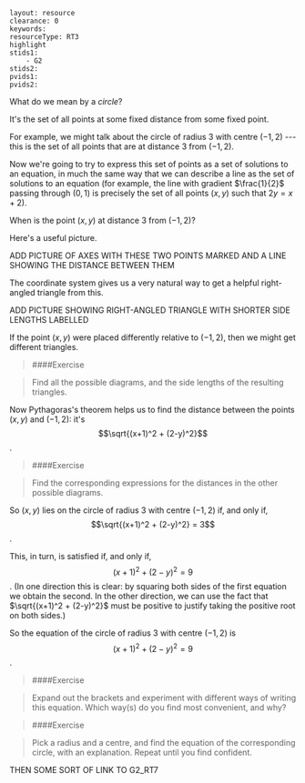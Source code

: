 ````
layout: resource
clearance: 0
keywords: 
resourceType: RT3
highlight
stids1:
	- G2
stids2:
pvids1: 
pvids2: 

````

What do we mean by a _circle_?

It's the set of all points at some fixed distance from some fixed point.

For example, we might talk about the circle of radius 3 with centre $(-1,2)$ --- this is the set of all points that are at distance 3 from $(-1,2)$.

Now we're going to try to express this set of points as a set of solutions to an equation, in much the same way that we can describe a line as the set of solutions to an equation (for example, the line with gradient $\frac{1}{2}$ passing through $(0,1)$ is precisely the set of all points $(x,y)$ such that $2y = x + 2$).

When is the point $(x,y)$ at distance 3 from $(-1,2)$?

Here's a useful picture.

ADD PICTURE OF AXES WITH THESE TWO POINTS MARKED AND A LINE SHOWING THE DISTANCE BETWEEN THEM

The coordinate system gives us a very natural way to get a helpful right-angled triangle from this.

ADD PICTURE SHOWING RIGHT-ANGLED TRIANGLE WITH SHORTER SIDE LENGTHS LABELLED

If the point $(x,y)$ were placed differently relative to $(-1,2)$, then we might get different triangles.

> ####Exercise

> Find all the possible diagrams, and the side lengths of the resulting triangles.

Now Pythagoras's theorem helps us to find the distance between the points $(x,y)$ and $(-1,2)$: it's $$\sqrt{(x+1)^2 + (2-y)^2}$$.

> ####Exercise

> Find the corresponding expressions for the distances in the other possible diagrams.

So $(x,y)$ lies on the circle of radius 3 with centre $(-1,2)$ if, and only if, $$\sqrt{(x+1)^2 + (2-y)^2} = 3$$.

This, in turn, is satisfied if, and only if, $$(x+1)^2 + (2-y)^2 = 9$$.  (In one direction this is clear: by squaring both sides of the first equation we obtain the second.  In the other direction, we can use the fact that $\sqrt{(x+1)^2 + (2-y)^2}$ must be positive to justify taking the positive root on both sides.)

So the equation of the circle of radius 3 with centre $(-1,2)$ is $$(x+1)^2 + (2-y)^2 = 9$$.

> ####Exercise

> Expand out the brackets and experiment with different ways of writing this equation.  Which way(s) do you find most convenient, and why?

> ####Exercise

> Pick a radius and a centre, and find the equation of the corresponding circle, with an explanation.  Repeat until you find confident.

THEN SOME SORT OF LINK TO G2_RT7